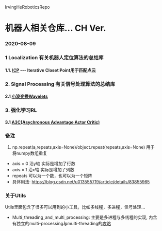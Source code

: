 IrvingHeRoboticsRepo

# 机器人相关仓库... CH Ver. 


### 2020-08-09 
### 1 Localization 有关机器人定位算法的总结库
#### 1.1. [ICP](https://www.zhihu.com/search?type=content&q=Iterative%20Closest%20Point) --- Iterative Closet Point用于匹配点云


### 2. Signal Processing 有关信号处理算法的总结库
#### 2.1 [小波变换Wavelets](https://github.com/HzcIrving/IrvingHeRoboticsRepo/tree/master/Signal_Propressing/Wavelets%E5%B0%8F%E6%B3%A2%E5%8F%98%E6%8D%A2) 

### 3. 强化学习RL 
#### 3.1 [A3C(Asychronous Advantage Actor Critic)](https://github.com/HzcIrving/IrvingHeRoboticsRepo/tree/master/Reinforcement_Learning(for_robots)/A3C)









### 备注 ### 
1. np.repeat(a,repeats,axis=None)/object.repeat(repeats,axis=None) 用于将numpy数组重复
  - axis = 0 沿y轴 实际是增加了行数
  - axis = 1 沿x轴 实际是增加了列数 
  - repeats 可以为一个数，也可以为一个矩阵
  - 具体用法: https://blog.csdn.net/u013555719/article/details/83855965
  

### 关于Utils ### 
Utils里面包含了很多可以用到的小工具，比如多线程，多进程，信号处理...
 
  - Multi_threading_and_multi_processing: 主要是多进程与多线程的实现, 内含有独立的multi-processing与multi-threading的[攻略](https://github.com/HzcIrving/IrvingHeRoboticsRepo/tree/master/Utils/Multi_threading_and_multi_processing)
